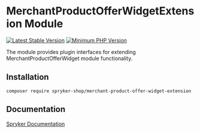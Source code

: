 # MerchantProductOfferWidgetExtension Module
[![Latest Stable Version](https://poser.pugx.org/spryker-shop/merchant-product-offer-widget-extension/v/stable.svg)](https://packagist.org/packages/spryker-shop/merchant-product-offer-widget-extension)
[![Minimum PHP Version](https://img.shields.io/badge/php-%3E%3D%208.2-8892BF.svg)](https://php.net/)

The module provides plugin interfaces for extending MerchantProductOfferWidget module functionality.

## Installation

```
composer require spryker-shop/merchant-product-offer-widget-extension
```

## Documentation

[Spryker Documentation](https://docs.spryker.com)
